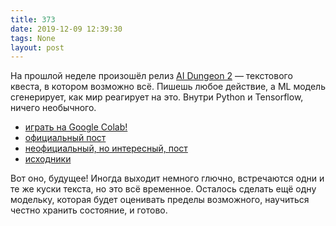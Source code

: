 ```yaml
---
title: 373
date: 2019-12-09 12:39:30
tags: None
layout: post
---
```


На прошлой неделе произошёл релиз [AI Dungeon 2](http://www.aidungeon.io/) — текстового квеста, в котором возможно всё. Пишешь любое действие, а ML модель сгенерирует, как мир реагирует на это. Внутри Python и Tensorflow, ничего необычного.

+ [играть на Google Colab!](https://colab.research.google.com/github/nickwalton/AIDungeon/blob/master/AIDungeon_2.ipynb) 
+ [официальный пост](https://pcc.cs.byu.edu/2019/11/21/ai-dungeon-2-creating-infinitely-generated-text-adventures-with-deep-learning-language-models/) 
+ [неофициальный, но интересный, пост](https://aiweirdness.com/post/189511103367/play-ai-dungeon-2-become-a-dragon-eat-the-moon) 
+ [исходники](https://github.com/AIDungeon/AIDungeon) 

Вот оно, будущее! Иногда выходит немного глючно, встречаются одни и те же куски текста, но это всё временное. Осталось сделать ещё одну модельку, которая будет оценивать пределы возможного, научиться честно хранить состояние, и готово.
